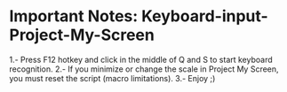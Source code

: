 Important Notes: Keyboard-input-Project-My-Screen
================================

1.- Press F12 hotkey and click in the middle of Q and S to start keyboard recognition.
2.- If you minimize or change the scale in Project My Screen, you must reset the script (macro limitations).
3.- Enjoy ;)
